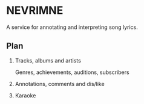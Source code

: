 # NEVRIMNE
A service for annotating and interpreting song lyrics.

## Plan

1. Tracks, albums and artists
   
   Genres, achievements, auditions, subscribers
 
3. Annotations, comments and dis/like
4. Karaoke
